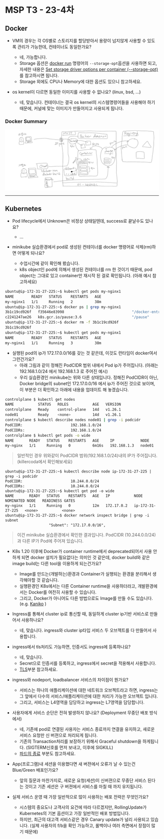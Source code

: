 
# MSP T3 - 23-4차


## Docker

- VM의 경우는 각 OS별로 스토리지를 할당받아서 용량이 넘지않게 사용할 수 있도록 관리가 가능한데, 컨테이너도 동일한가요?
  - 네, 가능합니다.
  - Storage 옵션은 [docker run](https://docs.docker.com/engine/reference/commandline/run/) 명령어의 `--storage-opt`옵션을 사용하면 되고, 자세한 내용은 [Set storage driver options per container (--storage-opt)](https://docs.docker.com/engine/reference/commandline/run/#storage-opt)를 참고하시면 됩니다.
  - Storage 외에도 CPU나 Memory에 대한 옵션도 있으니 참고하세요.

- os kernel이 다르면 동일한 이미지를 사용할 수 없나요? (linux, bsd, ...)
  - 네, 맞습니다. 컨테이너는 결국 os kernel의 시스템명령어들을 사용해야 하기 때문에, 커널에 맞는 이미지가 만들어지고 사용되게 됩니다. 

### Docker Summary
![](img/docker_summary_23-4.png)

---

## Kubernetes

- Pod lifecycle에서 Unknown은 비정상 상태일텐데, success로 끝날수도 있나요?
  - ...

- minikube 실습환경에서 pod로 생성된 컨테이너를 docker 명령어로 삭제(rm)하면 어떻게 되나요?
  - 수업시간에 같이 확인해 봤습니다.
  - k8s object인 pod에 의해서 생성된 컨테이너를 rm 한 것이기 때문에, pod object는 그대로 있고 container만 재시작 된 걸로 확인됩니다. (아래 예시 참고하세요)
```bash
ubuntu@ip-172-31-27-225:~$ kubectl get pods my-nginx1
NAME        READY   STATUS    RESTARTS   AGE
my-nginx1   1/1     Running   2          38m
ubuntu@ip-172-31-27-225:~$ docker ps | grep my-nginx1
3b1c19cd926f   f35646e83998                               "/docker-entrypoint.…"   7 minutes ago    Up 7 minutes                                                                               k8s_my-nginx1_my-nginx1_default_3e203f9d-2716-4e70-b1d8-c0a68668d038_2
c2241247ae26   k8s.gcr.io/pause:3.6                       "/pause"                 38 minutes ago   Up 38 minutes                                                                              k8s_POD_my-nginx1_default_3e203f9d-2716-4e70-b1d8-c0a68668d038_0
ubuntu@ip-172-31-27-225:~$ docker rm -f 3b1c19cd926f
3b1c19cd926f
ubuntu@ip-172-31-27-225:~$ kubectl get pods my-nginx1
NAME        READY   STATUS    RESTARTS   AGE
my-nginx1   1/1     Running   3          38m
```


- 실행된 pod의 ip가 172.17.0.0/16를 갖는 것 같은데, 이것도 런타임이 docker여서 그런건가요?
  - 아래 그림과 같이 정해진 PodCIDR 범위 내에서 Pod ip가 주어집니다. (아래는 192.168.1.0/24 에서 192.168.1.3 로 주어진 예시)
  - 우리 실습환경인 minikube는 위와 다른 상태입니다. 정해진 PodCIDR이 아닌, Docker bridge의 subnet인 172.17.0.0/16 에서 ip가 주어진 것으로 보이며, 이 부분은 더 확인하고 아래에 내용을 업데이트 해 놓겠습니다.

```bash
controlplane $ kubectl get nodes          
NAME           STATUS   ROLES           AGE   VERSION
controlplane   Ready    control-plane   14d   v1.26.1
node01         Ready    <none>          14d   v1.26.1
controlplane $ kubectl describe nodes node01 | grep -i podcidr
PodCIDR:                      192.168.1.0/24
PodCIDRs:                     192.168.1.0/24
controlplane $ kubectl get pods -o wide
NAME       READY   STATUS    RESTARTS   AGE     IP            NODE     NOMINATED NODE   READINESS GATES
my-nginx   1/1     Running   0          6m16s   192.168.1.3   node01   <none>           <none>
```
> 일반적인 경우 위와같이 PodCIDR 범위(192.168.1.0/24)내의 IP가 주어집니다. (killercoda에서 확인해보세요)

```
ubuntu@ip-172-31-27-225:~$ kubectl describe node ip-172-31-27-225 | grep -i podcidr
PodCIDR:                      10.244.0.0/24
PodCIDRs:                     10.244.0.0/24
ubuntu@ip-172-31-27-225:~$ kubectl get pod -o wide
NAME       READY   STATUS    RESTARTS   AGE   IP           NODE               NOMINATED NODE   READINESS GATES
my-nginx   1/1     Running   0          12m   172.17.0.2   ip-172-31-27-225   <none>           <none>
ubuntu@ip-172-31-27-225:~$ docker network inspect bridge | grep -i subnet
                    "Subnet": "172.17.0.0/16",
```
> 이건 minikube 실습환경에서 확인한 결과입니다. PodCIDR (10.244.0.0/24)과 다른 IP가 Pod에 주어져 있습니다.

- K8s 1.20 이후에 Docker가 container runtime에서 deprecated되어서 사용 안하게 되면 docker 설치가 필요없다는 의미인 것 같은데, docker build와 같은 image build는 다른 tool을 이용하게 되는건가요?
  - Image를 만드는(개발하는)환경과 Container가 실행되는 환경을 분리해서 생각해야할 것 같습니다.
  - 실행환경인 K8s에서는 다른 Container runtime을 사용하더라고, 개발환경에서는 Docker를 여전히 사용할 수 있습니다.
  - 그리고, Docker가 아니어도 다른 방법으로도 Image를 만들 수도 있습니다. (e.g. [Kaniko](https://github.com/GoogleContainerTools/kaniko) )

- Ingress를 통해서 cluster ip로 통신할 때, 동일하게 cluster ip기반 서비스로 만들어서 사용하나요?
  - 네, 맞습니다. ingress와 cluster ip타입 서비스 두 오브젝트를 다 만들어서 사용합니다.

- ingress에서 tls처리도 가능하면, 인증서도 ingress에 등록하나요?
  - 네, 맞습니다.
  - Secret으로 인증서를 등록하고, ingress에서 secret을 적용해서 사용합니다.
  - [TLS](https://kubernetes.io/ko/docs/concepts/services-networking/ingress/#tls)부분 참고하세요.

- ingress와 nodeport, loadbalancer 서비스의 차이점이 뭔가요?
  - 서비스는 하나의 애플리케이션에 대한 네트워크 오브젝트라고 하면, ingress는 그 앞에서 다수의 서비스/애플리케이션에 대한 처리가 가능한 오브젝트 입니다.
  - 그리고, 서비스는 L4영역을 담당하고 ingress는 L7영역을 담당합니다.

- 사용자에게 서비스 순단은 전혀 발생하지 않나요? (Deployment 무중단 배포 방식에서)
  - 네, 기존에 pod로 연결된 사용자는 서비스 종료까지 연결을 유지하고, 새로운 서비스 요청만 신 버젼으로 처리되게 됩니다.
  - 기존의 Transaction처리를 보장하기 위해서 Graceful shutdown을 하게됩니다. (SIGTERM신호를 먼저 보내고, 이후에 SIGKILL)
  - [파드의 종료](https://kubernetes.io/ko/docs/concepts/workloads/pods/pod-lifecycle/#pod-termination) 부분도 참고하세요.

- App(프로그램)내 세션을 이용했다면 새 버젼에서 오류가 날 수 있는건 Blue/Green 배포인가요?
  - 앞의 질문과 마찬가지로, 새로운 요청(세션)이 신버젼으로 무중단 서비스 된다는 것이고 기존 세션은 구 버젼에서 서비스를 마칠 때 까지 유지됩니다.

- 실제 서비스 운영 때 가장 일반적으로 많이 사용하는 배포 전략은 무엇인가요?
  - 시스템의 중요도나 고객사의 요건에 따라 다르겠지만, RollingUpdate가 Kubernetes의 기본 옵션이고 가장 일반적인 배포 방법입니다.
  - 하지만, 최근의 대고객 서비스같은 경우 Canary update가 널리 사용되고 있습니다. (실제 사용자의 f/b을 확인 가능하고, 롤백이나 여러 측면에서 장점이 많기 때문에)
